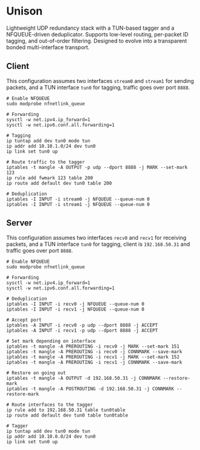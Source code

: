 # Unison

Lightweight UDP redundancy stack with a TUN-based tagger and a NFQUEUE-driven deduplicator. Supports low-level routing, per-packet ID tagging, and out-of-order filtering. Designed to evolve into a transparent bonded multi-interface transport.

## Client

This configuration assumes two interfaces `stream0` and `stream1` for sending packets, and a TUN interface `tun0` for tagging, traffic goes over port `8888`.

```
# Enable NFQUEUE
sudo modprobe nfnetlink_queue

# Forwarding
sysctl -w net.ipv4.ip_forward=1
sysctl -w net.ipv6.conf.all.forwarding=1

# Tagging
ip tuntap add dev tun0 mode tun
ip addr add 10.10.1.0/24 dev tun0
ip link set tun0 up

# Route traffic to the tagger
iptables -t mangle -A OUTPUT -p udp --dport 8888 -j MARK --set-mark 123
ip rule add fwmark 123 table 200
ip route add default dev tun0 table 200

# Deduplication
iptables -I INPUT -i stream0 -j NFQUEUE --queue-num 0
iptables -I INPUT -i stream1 -j NFQUEUE --queue-num 0
```

## Server

This configuration assumes two interfaces `recv0` and `recv1` for receiving packets, and a TUN interface `tun0` for tagging, client is `192.168.50.31` and traffic goes over port `8888`.

```
# Enable NFQUEUE
sudo modprobe nfnetlink_queue

# Forwarding
sysctl -w net.ipv4.ip_forward=1
sysctl -w net.ipv6.conf.all.forwarding=1

# Deduplication
iptables -I INPUT -i recv0 -j NFQUEUE --queue-num 0
iptables -I INPUT -i recv1 -j NFQUEUE --queue-num 0

# Accept port
iptables -A INPUT -i recv0 -p udp --dport 8888 -j ACCEPT
iptables -A INPUT -i recv1 -p udp --dport 8888 -j ACCEPT

# Set mark depending on interface
iptables -t mangle -A PREROUTING -i recv0 -j MARK --set-mark 151
iptables -t mangle -A PREROUTING -i recv0 -j CONNMARK --save-mark
iptables -t mangle -A PREROUTING -i recv1 -j MARK --set-mark 152
iptables -t mangle -A PREROUTING -i recv1 -j CONNMARK --save-mark

# Restore on going out
iptables -t mangle -A OUTPUT -d 192.168.50.31 -j CONNMARK --restore-mark
iptables -t mangle -A POSTROUTING -d 192.168.50.31 -j CONNMARK --restore-mark

# Route interfaces to the tagger
ip rule add to 192.168.50.31 table tun0table
ip route add default dev tun0 table tun0table

# Tagger
ip tuntap add dev tun0 mode tun
ip addr add 10.10.0.0/24 dev tun0
ip link set tun0 up
```
